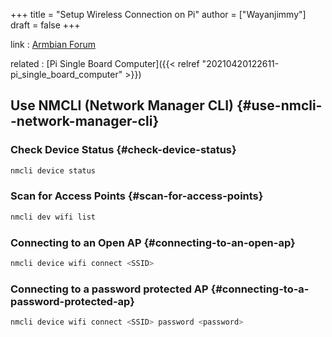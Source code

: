 +++
title = "Setup Wireless Connection on Pi"
author = ["Wayanjimmy"]
draft = false
+++

link
: [Armbian Forum](https://forum.armbian.com/topic/13628-help-me-to-setup-a-wifi-ap-via-command-line/)

related
: [Pi Single Board Computer]({{< relref "20210420122611-pi_single_board_computer" >}})


## Use NMCLI (Network Manager CLI) {#use-nmcli--network-manager-cli}


### Check Device Status {#check-device-status}

```bash
nmcli device status
```


### Scan for Access Points {#scan-for-access-points}

```bash
nmcli dev wifi list
```


### Connecting to an Open AP {#connecting-to-an-open-ap}

```bash
nmcli device wifi connect <SSID>
```


### Connecting to a password protected AP {#connecting-to-a-password-protected-ap}

```bash
nmcli device wifi connect <SSID> password <password>
```
